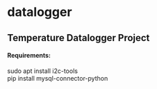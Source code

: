 # datalogger

## Temperature Datalogger Project

#### Requirements:  

sudo apt install i2c-tools  
pip install mysql-connector-python  
